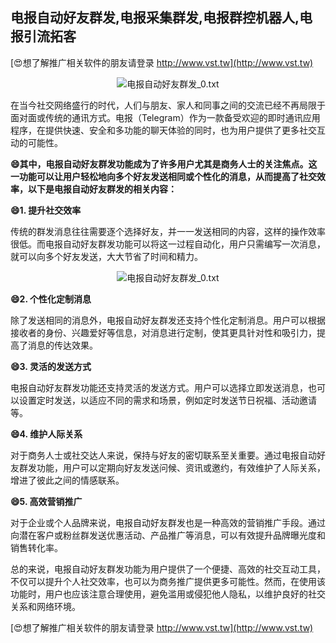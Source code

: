 ## **电报自动好友群发,电报采集群发,电报群控机器人,电报引流拓客**

[😍想了解推广相关软件的朋友请登录 http://www.vst.tw](http://www.vst.tw)

 <center><img src="https://vst.tw/MP4/tuiguang/png/0.png" alt="电报自动好友群发_0.txt"></center>

在当今社交网络盛行的时代，人们与朋友、家人和同事之间的交流已经不再局限于面对面或传统的通讯方式。电报（Telegram）作为一款备受欢迎的即时通讯应用程序，在提供快速、安全和多功能的聊天体验的同时，也为用户提供了更多社交互动的可能性。

**😄其中，电报自动好友群发功能成为了许多用户尤其是商务人士的关注焦点。这一功能可以让用户轻松地向多个好友发送相同或个性化的消息，从而提高了社交效率，以下是电报自动好友群发的相关内容：**

**😄1. 提升社交效率**

传统的群发消息往往需要逐个选择好友，并一一发送相同的内容，这样的操作效率很低。而电报自动好友群发功能可以将这一过程自动化，用户只需编写一次消息，就可以向多个好友发送，大大节省了时间和精力。

 <center><img src="https://vst.tw/MP4/tuiguang/png/8.png" alt="电报自动好友群发_0.txt"></center>

**😄2. 个性化定制消息**

除了发送相同的消息外，电报自动好友群发还支持个性化定制消息。用户可以根据接收者的身份、兴趣爱好等信息，对消息进行定制，使其更具针对性和吸引力，提高了消息的传达效果。

**😄3. 灵活的发送方式**

电报自动好友群发功能还支持灵活的发送方式。用户可以选择立即发送消息，也可以设置定时发送，以适应不同的需求和场景，例如定时发送节日祝福、活动邀请等。

**😄4. 维护人际关系**

对于商务人士或社交达人来说，保持与好友的密切联系至关重要。通过电报自动好友群发功能，用户可以定期向好友发送问候、资讯或邀约，有效维护了人际关系，增进了彼此之间的情感联系。

**😄5. 高效营销推广**

对于企业或个人品牌来说，电报自动好友群发也是一种高效的营销推广手段。通过向潜在客户或粉丝群发送优惠活动、产品推广等消息，可以有效提升品牌曝光度和销售转化率。

总的来说，电报自动好友群发功能为用户提供了一个便捷、高效的社交互动工具，不仅可以提升个人社交效率，也可以为商务推广提供更多可能性。然而，在使用该功能时，用户也应该注意合理使用，避免滥用或侵犯他人隐私，以维护良好的社交关系和网络环境。

[😍想了解推广相关软件的朋友请登录 http://www.vst.tw](http://www.vst.tw)



